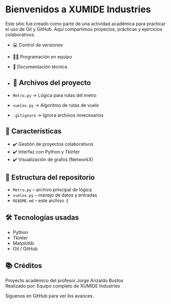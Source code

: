 # Bienvenidos a XUMIDE Industries

Este sitio fue creado como parte de una actividad académica para practicar el uso de Git y GitHub. Aquí compartimos proyectos, prácticas y ejercicios colaborativos.

- 💻 Control de versiones
- 👨‍💻 Programación en equipo
- 📘 Documentación técnica

- ## 📁 Archivos del proyecto

- `Metro.py` → Lógica para rutas del metro
- `vuelos.py` → Algoritmo de rutas de vuelo
- `.gitignore` → Ignora archivos innecesarios

## 🚀 Características
- ✔️ Gestión de proyectos colaborativos
- ✔️ Interfaz con Python y Tkinter
- ✔️ Visualización de grafos (NetworkX)

## 📁 Estructura del repositorio
- `Metro.py` – archivo principal de lógica
- `vuelos.py` – manejo de datos y entradas
- `README.md` – este archivo :)

## 🛠️ Tecnologías usadas
- Python
- Tkinter
- Matplotlib
- Git / GitHub

## 📚 Créditos
Proyecto académico del profesor Jorge Anzaldo Bustos  
Realizado por: Equipo completo de XUMIDE Industries

Síguenos en GitHub para ver los avances.
